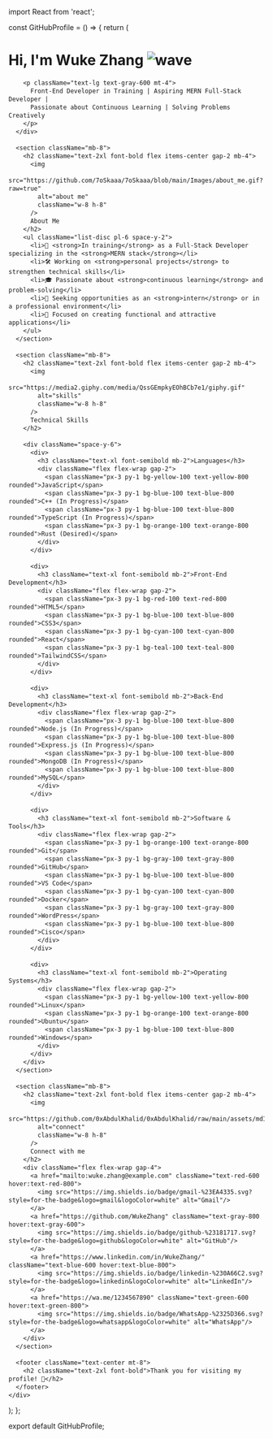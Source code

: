 import React from 'react';

const GitHubProfile = () => {
  return (
    <div className="markdown-body max-w-4xl mx-auto p-4">
      <div className="text-center mb-8">
        <h1 className="text-3xl font-bold flex items-center justify-center gap-2">
          Hi, I'm Wuke Zhang
          <img 
            src="https://media.giphy.com/media/hvRJCLFzcasrR4ia7z/giphy.gif" 
            alt="wave" 
            className="w-8 h-8"
          />
        </h1>
        
        <p className="text-lg text-gray-600 mt-4">
          Front-End Developer in Training | Aspiring MERN Full-Stack Developer | 
          Passionate about Continuous Learning | Solving Problems Creatively
        </p>
      </div>

      <section className="mb-8">
        <h2 className="text-2xl font-bold flex items-center gap-2 mb-4">
          <img 
            src="https://github.com/7oSkaaa/7oSkaaa/blob/main/Images/about_me.gif?raw=true" 
            alt="about me" 
            className="w-8 h-8"
          />
          About Me
        </h2>
        <ul className="list-disc pl-6 space-y-2">
          <li>🌱 <strong>In training</strong> as a Full-Stack Developer specializing in the <strong>MERN stack</strong></li>
          <li>🛠️ Working on <strong>personal projects</strong> to strengthen technical skills</li>
          <li>🎓 Passionate about <strong>continuous learning</strong> and problem-solving</li>
          <li>💼 Seeking opportunities as an <strong>intern</strong> or in a professional environment</li>
          <li>🌟 Focused on creating functional and attractive applications</li>
        </ul>
      </section>

      <section className="mb-8">
        <h2 className="text-2xl font-bold flex items-center gap-2 mb-4">
          <img 
            src="https://media2.giphy.com/media/QssGEmpkyEOhBCb7e1/giphy.gif" 
            alt="skills" 
            className="w-8 h-8"
          />
          Technical Skills
        </h2>
        
        <div className="space-y-6">
          <div>
            <h3 className="text-xl font-semibold mb-2">Languages</h3>
            <div className="flex flex-wrap gap-2">
              <span className="px-3 py-1 bg-yellow-100 text-yellow-800 rounded">JavaScript</span>
              <span className="px-3 py-1 bg-blue-100 text-blue-800 rounded">C++ (In Progress)</span>
              <span className="px-3 py-1 bg-blue-100 text-blue-800 rounded">TypeScript (In Progress)</span>
              <span className="px-3 py-1 bg-orange-100 text-orange-800 rounded">Rust (Desired)</span>
            </div>
          </div>

          <div>
            <h3 className="text-xl font-semibold mb-2">Front-End Development</h3>
            <div className="flex flex-wrap gap-2">
              <span className="px-3 py-1 bg-red-100 text-red-800 rounded">HTML5</span>
              <span className="px-3 py-1 bg-blue-100 text-blue-800 rounded">CSS3</span>
              <span className="px-3 py-1 bg-cyan-100 text-cyan-800 rounded">React</span>
              <span className="px-3 py-1 bg-teal-100 text-teal-800 rounded">TailwindCSS</span>
            </div>
          </div>

          <div>
            <h3 className="text-xl font-semibold mb-2">Back-End Development</h3>
            <div className="flex flex-wrap gap-2">
              <span className="px-3 py-1 bg-blue-100 text-blue-800 rounded">Node.js (In Progress)</span>
              <span className="px-3 py-1 bg-blue-100 text-blue-800 rounded">Express.js (In Progress)</span>
              <span className="px-3 py-1 bg-blue-100 text-blue-800 rounded">MongoDB (In Progress)</span>
              <span className="px-3 py-1 bg-blue-100 text-blue-800 rounded">MySQL</span>
            </div>
          </div>

          <div>
            <h3 className="text-xl font-semibold mb-2">Software & Tools</h3>
            <div className="flex flex-wrap gap-2">
              <span className="px-3 py-1 bg-orange-100 text-orange-800 rounded">Git</span>
              <span className="px-3 py-1 bg-gray-100 text-gray-800 rounded">GitHub</span>
              <span className="px-3 py-1 bg-blue-100 text-blue-800 rounded">VS Code</span>
              <span className="px-3 py-1 bg-cyan-100 text-cyan-800 rounded">Docker</span>
              <span className="px-3 py-1 bg-gray-100 text-gray-800 rounded">WordPress</span>
              <span className="px-3 py-1 bg-blue-100 text-blue-800 rounded">Cisco</span>
            </div>
          </div>

          <div>
            <h3 className="text-xl font-semibold mb-2">Operating Systems</h3>
            <div className="flex flex-wrap gap-2">
              <span className="px-3 py-1 bg-yellow-100 text-yellow-800 rounded">Linux</span>
              <span className="px-3 py-1 bg-orange-100 text-orange-800 rounded">Ubuntu</span>
              <span className="px-3 py-1 bg-blue-100 text-blue-800 rounded">Windows</span>
            </div>
          </div>
        </div>
      </section>

      <section className="mb-8">
        <h2 className="text-2xl font-bold flex items-center gap-2 mb-4">
          <img 
            src="https://github.com/0xAbdulKhalid/0xAbdulKhalid/raw/main/assets/mdImages/handshake.gif" 
            alt="connect" 
            className="w-8 h-8"
          />
          Connect with me
        </h2>
        <div className="flex flex-wrap gap-4">
          <a href="mailto:wuke.zhang@example.com" className="text-red-600 hover:text-red-800">
            <img src="https://img.shields.io/badge/gmail-%23EA4335.svg?style=for-the-badge&logo=gmail&logoColor=white" alt="Gmail"/>
          </a>
          <a href="https://github.com/WukeZhang" className="text-gray-800 hover:text-gray-600">
            <img src="https://img.shields.io/badge/github-%23181717.svg?style=for-the-badge&logo=github&logoColor=white" alt="GitHub"/>
          </a>
          <a href="https://www.linkedin.com/in/WukeZhang/" className="text-blue-600 hover:text-blue-800">
            <img src="https://img.shields.io/badge/linkedin-%230A66C2.svg?style=for-the-badge&logo=linkedin&logoColor=white" alt="LinkedIn"/>
          </a>
          <a href="https://wa.me/1234567890" className="text-green-600 hover:text-green-800">
            <img src="https://img.shields.io/badge/WhatsApp-%2325D366.svg?style=for-the-badge&logo=whatsapp&logoColor=white" alt="WhatsApp"/>
          </a>
        </div>
      </section>

      <footer className="text-center mt-8">
        <h2 className="text-2xl font-bold">Thank you for visiting my profile! 🌟</h2>
      </footer>
    </div>
  );
};

export default GitHubProfile;
